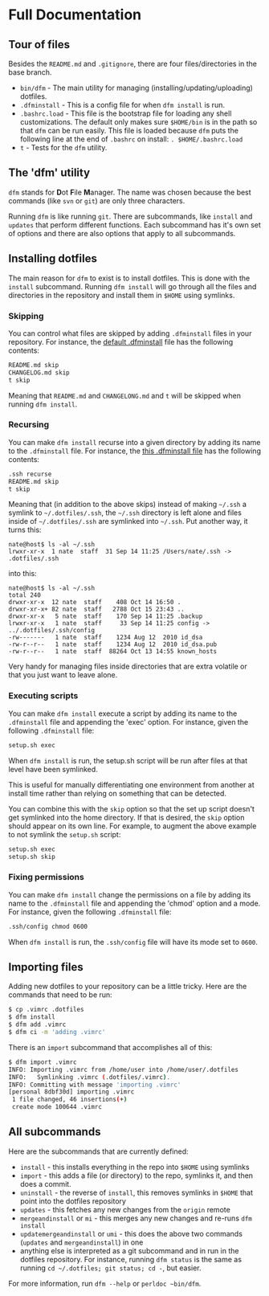 # Full Documentation

## Tour of files

Besides the `README.md` and `.gitignore`, there are four files/directories in the base branch.

* `bin/dfm` - The main utility for managing (installing/updating/uploading) dotfiles.
* `.dfminstall` - This is a config file for when `dfm install` is run.
* `.bashrc.load` - This file is the bootstrap file for loading any shell customizations.  The default only makes sure `$HOME/bin` is in the path so that `dfm` can be run easily.  This file is loaded because `dfm` puts the following line at the end of `.bashrc` on install: `. $HOME/.bashrc.load`
* `t` - Tests for the `dfm` utility.

## The 'dfm' utility

`dfm` stands for **D**ot **F**ile **M**anager.  The name was chosen because the best commands (like `svn` or `git`) are only three characters.

Running `dfm` is like running `git`.  There are subcommands, like `install` and `updates` that perform different functions.  Each subcommand has it's own set of options and there are also options that apply to all subcommands.

## Installing dotfiles

The main reason for `dfm` to exist is to install dotfiles.  This is done with the `install` subcommand.  Running `dfm install` will go through all the files and directories in the repository and install them in `$HOME` using symlinks.

### Skipping

You can control what files are skipped by adding `.dfminstall` files in your repository.  For instance, the [default .dfminstall](http://github.com/justone/dotfiles/blob/master/.dfminstall) file has the following contents:

```sh
README.md skip
CHANGELOG.md skip
t skip
```
Meaning that `README.md` and `CHANGELONG.md` and `t` will be skipped when running `dfm install`.

### Recursing

You can make `dfm install` recurse into a given directory by adding its name to the `.dfminstall` file.  For instance, the [this .dfminstall file](http://github.com/justone/dotfiles/blob/personal/.dfminstall) has the following contents:

```sh
.ssh recurse
README.md skip
t skip
```

Meaning that (in addition to the above skips) instead of making `~/.ssh` a symlink to `~/.dotfiles/.ssh`, the `~/.ssh` directory is left alone and files inside of `~/.dotfiles/.ssh` are symlinked into `~/.ssh`.  Put another way, it turns this:

```console
nate@host$ ls -al ~/.ssh
lrwxr-xr-x  1 nate  staff  31 Sep 14 11:25 /Users/nate/.ssh -> .dotfiles/.ssh
```

into this:

```console
nate@host$ ls -al ~/.ssh
total 240
drwxr-xr-x  12 nate  staff    408 Oct 14 16:50 .
drwxr-xr-x+ 82 nate  staff   2788 Oct 15 23:43 ..
drwxr-xr-x   5 nate  staff    170 Sep 14 11:25 .backup
lrwxr-xr-x   1 nate  staff     33 Sep 14 11:25 config -> ../.dotfiles/.ssh/config
-rw-------   1 nate  staff    1234 Aug 12  2010 id_dsa
-rw-r--r--   1 nate  staff    1234 Aug 12  2010 id_dsa.pub
-rw-r--r--   1 nate  staff  88264 Oct 13 14:55 known_hosts
```

Very handy for managing files inside directories that are extra volatile or that you just want to leave alone.

### Executing scripts

You can make `dfm install` execute a script by adding its name to the `.dfminstall` file and appending the 'exec' option.  For instance, given the following `.dfminstall` file:

```sh
setup.sh exec
```

When `dfm install` is run, the setup.sh script will be run after files at that level have been symlinked.

This is useful for manually differentiating one environment from another at install time rather than relying on something that can be detected.

You can combine this with the `skip` option so that the set up script doesn't get symlinked into the home directory.  If that is desired, the `skip` option should appear on its own line.  For example, to augment the above example to not symlink the `setup.sh` script:

```sh
setup.sh exec
setup.sh skip
```

### Fixing permissions

You can make `dfm install` change the permissions on a file by adding its name to the `.dfminstall` file and appending the 'chmod' option and a mode.  For instance, given the following `.dfminstall` file:

```sh
.ssh/config chmod 0600
```

When `dfm install` is run, the `.ssh/config` file will have its mode set to `0600`.

## Importing files

Adding new dotfiles to your repository can be a little tricky.  Here are the commands that need to be run:

```sh
$ cp .vimrc .dotfiles
$ dfm install
$ dfm add .vimrc
$ dfm ci -m 'adding .vimrc'
```

There is an `import` subcommand that accomplishes all of this:

```sh
$ dfm import .vimrc
INFO: Importing .vimrc from /home/user into /home/user/.dotfiles
INFO:   Symlinking .vimrc (.dotfiles/.vimrc).
INFO: Committing with message 'importing .vimrc'
[personal 8dbf30d] importing .vimrc
 1 file changed, 46 insertions(+)
 create mode 100644 .vimrc
```

## All subcommands

Here are the subcommands that are currently defined:

* `install` - this installs everything in the repo into `$HOME` using symlinks
* `import` - this adds a file (or directory) to the repo, symlinks it, and then does a commit.
* `uninstall` - the reverse of `install`, this removes symlinks in `$HOME` that point into the dotfiles repository
* `updates` - this fetches any new changes from the `origin` remote
* `mergeandinstall` or `mi` - this merges any new changes and re-runs `dfm install`
* `updatemergeandinstall` or `umi` - this does the above two commands (`updates` and `mergeandinstall`) in one
* anything else is interpreted as a git subcommand and in run in the dotfiles repository.  For instance, running `dfm status` is the same as running `cd ~/.dotfiles; git status; cd -`, but easier.

For more information, run `dfm --help` or `perldoc ~bin/dfm`.
